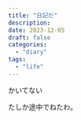```yaml
---
title: "日記だ"
description:
date: 2023-12-05
draft: false
categories:
  - "diary"
tags:
  - "life"
---
```


かいてない

たしか途中でねたわ。
